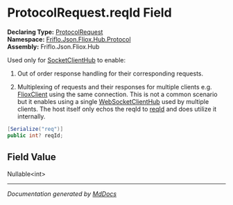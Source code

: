 ﻿<!--  
  <auto-generated>   
    The contents of this file were generated by a tool.  
    Changes to this file may be list if the file is regenerated  
  </auto-generated>   
-->

# ProtocolRequest.reqId Field

**Declaring Type:** [ProtocolRequest](../index.md)  
**Namespace:** [Friflo.Json.Fliox.Hub.Protocol](../../index.md)  
**Assembly:** Friflo.Json.Fliox.Hub

Used only for [SocketClientHub](../../../Remote/SocketClientHub/index.md) to enable:

1. Out of order response handling for their corresponding requests.

2. Multiplexing of requests and their responses for multiple clients e.g. [FlioxClient](../../../Client/FlioxClient/index.md)   using the same connection.    This is not a common scenario but it enables using a single [WebSocketClientHub](../../../Remote/WebSocketClientHub/index.md)   used by multiple clients.            The host itself only echos the reqId to [reqId](../../ProtocolResponse/fields/reqId.md) and             does  utilize it internally.

```csharp
[Serialize("req")]
public int? reqId;
```

## Field Value

Nullable\<int\>

___

*Documentation generated by [MdDocs](https://github.com/ap0llo/mddocs)*
